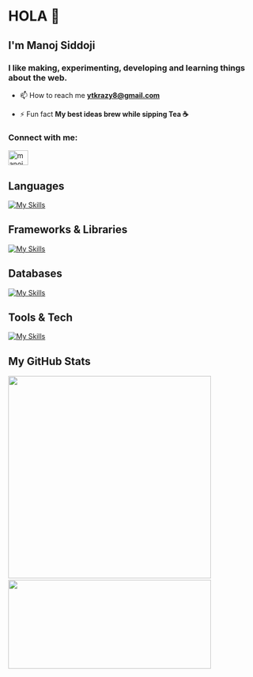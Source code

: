 <h1>HOLA 👋</h1>
<h2>I'm Manoj Siddoji</h2>

<h3>
   I like making, experimenting, developing and learning things about the web.
</h3>

- 📫 How to reach me **ytkrazy8@gmail.com**

- ⚡ Fun fact **My best ideas brew while sipping Tea ☕**

<h3>Connect with me:</h3>
<p align="left">
<a href="https://linkedin.com/in/manoj siddoji" target="blank"><img align="center" src="https://raw.githubusercontent.com/rahuldkjain/github-profile-readme-generator/master/src/images/icons/Social/linked-in-alt.svg" alt="manoj siddoji" height="30" width="40" /></a>
</p>

<h2>Languages</h2>

[![My Skills](https://skillicons.dev/icons?i=html,css,java,javascript,php,python)](https://skillicons.dev)

<h2>Frameworks & Libraries</h2>
  
[![My Skills](https://skillicons.dev/icons?i=react,tailwindcss)](https://skillicons.dev)

<h2>Databases</h2>
  
[![My Skills](https://skillicons.dev/icons?i=mysql,postgres)](https://skillicons.dev)

<h2>Tools & Tech</h2>
 
[![My Skills](https://skillicons.dev/icons?i=wordpress,git,vscode,github,figma,selenium,postman)](https://skillicons.dev)

<h2>My GitHub Stats</h2>

<p align = "left">
   <img src = "https://github-readme-stats.vercel.app/api?username=manojsiddoji&count_private=true&theme=dark" width=410/>&nbsp;
   <img src = "https://github-readme-streak-stats.herokuapp.com?user=manojsiddoji&theme=dark" width=410 height=180/>
</p>

   



